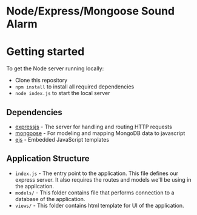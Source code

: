 # Node/Express/Mongoose Sound Alarm

# Getting started

To get the Node server running locally:

- Clone this repository
- `npm install` to install all required dependencies
- `node index.js` to start the local server

## Dependencies

- [expressjs](https://github.com/expressjs/express) - The server for handling and routing HTTP requests
- [mongoose](https://github.com/Automattic/mongoose) - For modeling and mapping MongoDB data to javascript 
- [ejs](https://github.com/tj/ejs) - Embedded JavaScript templates

## Application Structure

- `index.js` - The entry point to the application. This file defines our express server. It also requires the routes and models we'll be using in the application.
- `models/` - This folder contains file that performs connection to a database of the application.
- `views/` - This folder contains html template for UI of the application.

